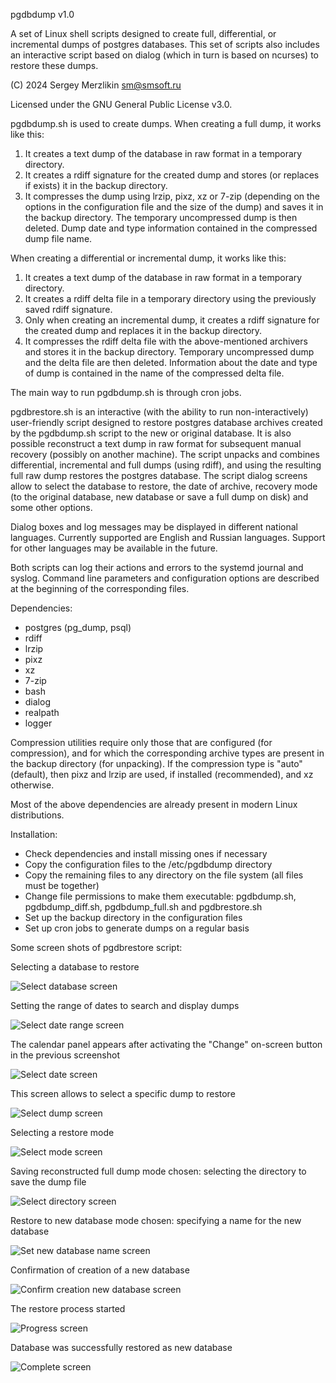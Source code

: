 pgdbdump v1.0

A set of Linux shell scripts designed to create full, differential, or incremental dumps of postgres databases.
This set of scripts also includes an interactive script based on dialog (which in turn is based on ncurses)
to restore these dumps.

(C) 2024 Sergey Merzlikin sm@smsoft.ru

Licensed under the GNU General Public License v3.0.

pgdbdump.sh is used to create dumps. When creating a full dump, it works like this:

1. It creates a text dump of the database in raw format in a temporary directory.
2. It creates a rdiff signature for the created dump and stores (or replaces if exists) it in the backup directory.
3. It compresses the dump using lrzip, pixz, xz or 7-zip (depending on the options in the configuration file and the
   size of the dump) and saves it in the backup directory. The temporary uncompressed dump is then deleted.
   Dump date and type information contained in the compressed dump file name.

When creating a differential or incremental dump, it works like this:

1. It creates a text dump of the database in raw format in a temporary directory.
2. It creates a rdiff delta file in a temporary directory using the previously saved rdiff signature.
3. Only when creating an incremental dump, it creates a rdiff signature for the created dump and replaces it in the
   backup directory.
4. It compresses the rdiff delta file with the above-mentioned archivers and stores it in the backup directory.
   Temporary uncompressed dump and the delta file are then deleted. Information about the date and type of dump
   is contained in the name of the compressed delta file.

The main way to run pgdbdump.sh is through cron jobs.

pgdbrestore.sh is an interactive (with the ability to run non-interactively) user-friendly script designed to restore
postgres database archives created by the pgdbdump.sh script to the new or original database. It is also possible
reconstruct a text dump in raw format for subsequent manual recovery (possibly on another machine).
The script unpacks and combines differential, incremental and full dumps (using rdiff), and using the resulting
full raw dump restores the postgres database. The script dialog screens allow to select the database to restore, the date
of archive, recovery mode (to the original database, new database or save a full dump on disk) and some other options.

Dialog boxes and log messages may be displayed in different national languages. Currently supported are English
and Russian languages. Support for other languages may be available in the future.

Both scripts can log their actions and errors to the systemd journal and syslog. Command line parameters and
configuration options are described at the beginning of the corresponding files.

Dependencies:

 - postgres (pg_dump, psql)
 - rdiff
 - lrzip
 - pixz
 - xz
 - 7-zip
 - bash
 - dialog
 - realpath
 - logger

Compression utilities require only those that are configured (for compression), and for which the corresponding archive
types are present in the backup directory (for unpacking). If the compression type is "auto" (default), then pixz and
lrzip are used, if installed (recommended), and xz otherwise.

Most of the above dependencies are already present in modern Linux distributions.

Installation:

 - Check dependencies and install missing ones if necessary
 - Copy the configuration files to the /etc/pgdbdump directory
 - Copy the remaining files to any directory on the file system (all files must be together)
 - Change file permissions to make them executable: pgdbdump.sh, pgdbdump_diff.sh, pgdbdump_full.sh and pgdbrestore.sh
 - Set up the backup directory in the configuration files
 - Set up cron jobs to generate dumps on a regular basis
   
Some screen shots of pgdbrestore script:

Selecting a database to restore

![Select database screen](https://github.com/smsoft-ru/pgdbdump/blob/main/screenshots/en/pgdbrestore_selectdb.png)

Setting the range of dates to search and display dumps

![Select date range screen](https://github.com/smsoft-ru/pgdbdump/blob/main/screenshots/en/pgdbrestore_daterange.png)

The calendar panel appears after activating the "Change" on-screen button in the previous screenshot

![Select date screen](https://github.com/smsoft-ru/pgdbdump/blob/main/screenshots/en/pgdbrestore_calendar.png)

This screen allows to select a specific dump to restore

![Select dump screen](https://github.com/smsoft-ru/pgdbdump/blob/main/screenshots/en/pgdbrestore_selectdump.png)

Selecting a restore mode

![Select mode screen](https://github.com/smsoft-ru/pgdbdump/blob/main/screenshots/en/pgdbrestore_mode.png)

Saving reconstructed full dump mode chosen: selecting the directory to save the dump file

![Select directory screen](https://github.com/smsoft-ru/pgdbdump/blob/main/screenshots/en/pgdbrestore_selectdir.png)

Restore to new database mode chosen: specifying a name for the new database

![Set new database name screen](https://github.com/smsoft-ru/pgdbdump/blob/main/screenshots/en/pgdbrestore_newdb.png)

Confirmation of creation of a new database

![Confirm creation new database screen](https://github.com/smsoft-ru/pgdbdump/blob/main/screenshots/en/pgdbrestore_confirm.png)

The restore process started

![Progress screen](https://github.com/smsoft-ru/pgdbdump/blob/main/screenshots/en/pgdbrestore_progress.png)

Database was successfully restored as new database

![Complete screen](https://github.com/smsoft-ru/pgdbdump/blob/main/screenshots/en/pgdbrestore_completed.png)
 
